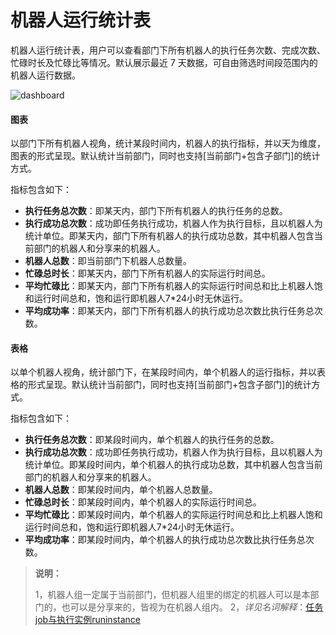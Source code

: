 # 机器人运行统计表

机器人运行统计表，用户可以查看部门下所有机器人的执行任务次数、完成次数、忙碌时长及忙碌比等情况。默认展示最近 7 天数据，可自由筛选时间段范围内的机器人运行数据。

![dashboard](https://docimages.blob.core.chinacloudapi.cn/images/Console/0528dis4.png)


#### 图表
以部门下所有机器人视角，统计某段时间内，机器人的执行指标，并以天为维度，图表的形式呈现。默认统计当前部门，同时也支持[当前部门+包含子部门]的统计方式。

指标包含如下：

- **执行任务总次数**：即某天内，部门下所有机器人的执行任务的总数。
- **执行成功总次数**：成功即任务执行成功，机器人作为执行目标，且以机器人为统计单位。即某天内，部门下所有机器人的执行成功总数，其中机器人包含当前部门的机器人和分享来的机器人。
- **机器人总数**：即当前部门下机器人总数量。
- **忙碌总时长**：即某天内，部门下所有机器人的实际运行时间总。
- **平均忙碌比**：即某天内，部门下所有机器人的实际运行时间总和比上机器人饱和运行时间总和，饱和运行即机器人7*24小时无休运行。
- **平均成功率**：即某天内，部门下所有机器人的执行成功总次数比执行任务总次数。


#### 表格
以单个机器人视角，统计部门下，在某段时间内，单个机器人的运行指标，并以表格的形式呈现。默认统计当前部门，同时也支持[当前部门+包含子部门]的统计方式。

指标包含如下：

- **执行任务总次数**：即某段时间内，单个机器人的执行任务的总数。
- **执行成功总次数**：成功即任务执行成功，机器人作为执行目标，且以机器人为统计单位。即某段时间内，单个机器人的执行成功总数，其中机器人包含当前部门的机器人和分享来的机器人。
- **机器人总数**：即某段时间内，单个机器人总数量。
- **忙碌总时长**：即某段时间内，单个机器人的实际运行时间总。
- **平均忙碌比**：即某段时间内，单个机器人的实际运行时间总和比上机器人饱和运行时间总和，饱和运行即机器人7*24小时无休运行。
- **平均成功率**：即某段时间内，单个机器人的执行成功总次数比执行任务总次数。
>**说明：**
>
>   1，机器人组一定属于当前部门，但机器人组里的绑定的机器人可以是本部门的，也可以是分享来的，皆视为在机器人组内。
>   2，*详见名词解释*：[任务job与执行实例runinstance](./../../Glossary.md)
